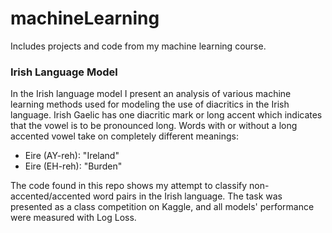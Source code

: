 # machineLearning
Includes projects and code from my machine learning course.

### Irish Language Model
In the Irish language model I present an analysis of various machine learning methods used for modeling the use of diacritics in the Irish language. Irish Gaelic has one diacritic mark or long accent which indicates that the vowel is to be pronounced long. Words with or without a long accented vowel take on completely different meanings:
* Eire (AY-reh): "Ireland"
* Eire (EH-reh): "Burden"

The code found in this repo shows my attempt to classify non-accented/accented word pairs in the Irish language. The task was presented as a class competition on Kaggle, and all models' performance were measured with Log Loss.
